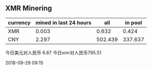 ## XMR Minering

|currency|mined in last 24 hours|all|in pool|
|---|---|---|---|
|XMR|0.003|0.632|0.424|
|CNY|2.297|502.439|337.637|

今日美元对人民币 6.87	今日xmr对人民币795.51


2018-09-29 09:15